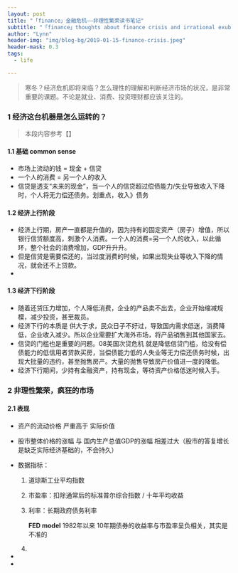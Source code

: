 ```yaml
---
layout: post
title: "「finance」金融危机——非理性繁荣读书笔记"
subtitle: "「finance」thoughts about finance crisis and irrational exuberance"
author: "Lynn"
header-img: "img/blog-bg/2019-01-15-finance-crisis.jpeg"
header-mask: 0.3
tags:
  - life

---
```


> 寒冬？经济危机即将来临？怎么理性的理解和判断经济市场的状况，是非常重要的课题。不论是就业、消费、投资理财都应该关注的。

### 1 经济这台机器是怎么运转的？

> 本段内容参考【】

#### 1.1 基础 common sense

- 市场上流动的钱 = 现金 + 信贷
- 一个人的消费 = 另一个人的收入
- 信贷是透支“未来的现金”，当一个人的信贷超过偿债能力/失业导致收入下降时，个人将无力偿还债务。划重点，收入》债务

#### 1.2 经济上行阶段

- 经济上行期，房产一直都是升值的，因为持有的固定资产（房子）增值，所以银行信贷额度高，刺激个人消费。一个人的消费=另一个人的收入，以此循环，整个社会的消费增加，GDP升升升。
- 但是信贷是需要偿还的，当过度消费的时候，如果出现失业等收入下降的情况，就会还不上贷款。
- 

#### 1.3 经济下行阶段

- 随着还贷压力增加，个人降低消费，企业的产品卖不出去，企业开始缩减规模，减少投资，甚至裁员。
- 经济下行的本质是 供大于求，民众日子不好过，导致国内需求低迷，消费降低，企业收入减少。所以企业需要扩大海外市场，将产品销售到其他国家去。
- 信贷的门槛也是重要的问题。08美国次贷危机 就是降低信贷门槛，给没有偿债能力的低信用者贷款买房，当偿债能力低的人失业等无力偿还债务时候，出现大批量的违约，甚至抛售房产。大量的抛售导致房产价值进一度的降低。
- 经济下行期间，少持有金融资产，持有现金，等待资产价格低迷时候入手。







### 2 非理性繁荣，疯狂的市场

#### 2.1 表现

- 资产的流动价格 严重高于 实际价值
- 股市整体价格的涨幅 与 国内生产总值GDP的涨幅 相差过大（股市的答复增长是缺乏实际经济基础的，不会持久）

- 数据指标：

  1. 道琼斯工业平均指数

  2. 市盈率：扣除通常后的标准普尔综合指数 / 十年平均收益

  3. 利率：长期政府债务利率

     **FED model** 1982年以来 10年期债券的收益率与市盈率呈负相关，其实是不准的

  4. 

- 

- 






























